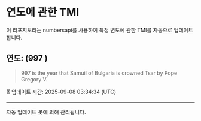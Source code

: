 
# 연도에 관한 TMI

이 리포지토리는 numbersapi를 사용하여 특정 년도에 관한 TMI를 자동으로 업데이트합니다.

## 연도: (997 )
> 997 is the year that Samuil of Bulgaria is crowned Tsar by Pope Gregory V.

⏳ 업데이트 시간: 2025-09-08 03:34:34 (UTC)

---
자동 업데이트 봇에 의해 관리됩니다.
